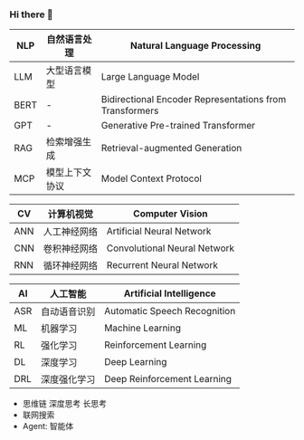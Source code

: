 ### Hi there 👋

| NLP | 自然语言处理 | Natural Language Processing |
| ----- | ----- | ----- |
| LLM | 大型语言模型 | Large Language Model |
| BERT | - | Bidirectional Encoder Representations from Transformers |
| GPT | - | Generative Pre-trained Transformer |
| RAG | 检索增强生成 | Retrieval-augmented Generation |
| MCP | 模型上下文协议 | Model Context Protocol |

| CV | 计算机视觉 | Computer Vision |
| ----- | ----- | ----- |
| ANN | 人工神经网络 | Artificial Neural Network |
| CNN | 卷积神经网络 | Convolutional Neural Network |
| RNN | 循环神经网络 | Recurrent Neural Network |

| AI | 人工智能 | Artificial Intelligence |
| ----- | ----- | ----- |
| ASR | 自动语音识别 | Automatic Speech Recognition |
| ML | 机器学习 | Machine Learning |
| RL | 强化学习 | Reinforcement Learning |
| DL | 深度学习 | Deep Learning |
| DRL | 深度强化学习 | Deep Reinforcement Learning |

 - 思维链 深度思考 长思考
 - 联网搜索
 - Agent: 智能体

<!--
**wwkiyyx/wwkiyyx** is a ✨ _special_ ✨ repository because its `README.md` (this file) appears on your GitHub profile.

Here are some ideas to get you started:

- 🔭 I’m currently working on ...
- 🌱 I’m currently learning ...
- 👯 I’m looking to collaborate on ...
- 🤔 I’m looking for help with ...
- 💬 Ask me about ...
- 📫 How to reach me: ...
- 😄 Pronouns: ...
- ⚡ Fun fact: ...
-->
